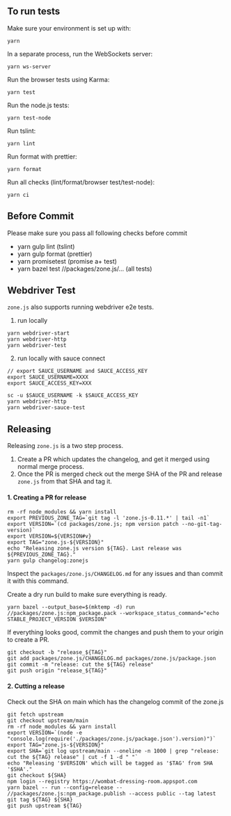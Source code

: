 To run tests
------------

Make sure your environment is set up with:

`yarn`

In a separate process, run the WebSockets server:

`yarn ws-server`

Run the browser tests using Karma:

`yarn test`

Run the node.js tests:

`yarn test-node`

Run tslint:

`yarn lint`

Run format with prettier:

`yarn format`

Run all checks (lint/format/browser test/test-node):

`yarn ci`

Before Commit
------------

Please make sure you pass all following checks before commit

- yarn gulp lint (tslint)
- yarn gulp format (prettier)
- yarn promisetest (promise a+ test)
- yarn bazel test //packages/zone.js/... (all tests)

Webdriver Test
--------------

`zone.js` also supports running webdriver e2e tests.

1. run locally

```
yarn webdriver-start
yarn webdriver-http
yarn webdriver-test
```

2. run locally with sauce connect

```
// export SAUCE_USERNAME and SAUCE_ACCESS_KEY
export SAUCE_USERNAME=XXXX
export SAUCE_ACCESS_KEY=XXX

sc -u $SAUCE_USERNAME -k $SAUCE_ACCESS_KEY
yarn webdriver-http
yarn webdriver-sauce-test
```

Releasing
---------

Releasing `zone.js` is a two step process.

1. Create a PR which updates the changelog, and get it merged using normal merge process.
2. Once the PR is merged check out the merge SHA of the PR and release `zone.js` from that SHA and tag it.

#### 1. Creating a PR for release

```
rm -rf node_modules && yarn install
export PREVIOUS_ZONE_TAG=`git tag -l 'zone.js-0.11.*' | tail -n1`
export VERSION=`(cd packages/zone.js; npm version patch --no-git-tag-version)`
export VERSION=${VERSION#v}
export TAG="zone.js-${VERSION}"
echo "Releasing zone.js version ${TAG}. Last release was ${PREVIOUS_ZONE_TAG}."
yarn gulp changelog:zonejs
```

Inspect the `packages/zone.js/CHANGELOG.md` for any issues and than commit it with this command.

Create a dry run build to make sure everything is ready.

```
yarn bazel --output_base=$(mktemp -d) run //packages/zone.js:npm_package.pack --workspace_status_command="echo STABLE_PROJECT_VERSION $VERSION"
```

If everything looks good, commit the changes and push them to your origin to create a PR.

```
git checkout -b "release_${TAG}"
git add packages/zone.js/CHANGELOG.md packages/zone.js/package.json
git commit -m "release: cut the ${TAG} release"
git push origin "release_${TAG}"
```


#### 2. Cutting a release

Check out the SHA on main which has the changelog commit of the zone.js

```
git fetch upstream
git checkout upstream/main
rm -rf node_modules && yarn install
export VERSION=`(node -e "console.log(require('./packages/zone.js/package.json').version)")`
export TAG="zone.js-${VERSION}"
export SHA=`git log upstream/main --oneline -n 1000 | grep "release: cut the ${TAG} release" | cut -f 1 -d " "`
echo "Releasing '$VERSION' which will be tagged as '$TAG' from SHA '$SHA'."
git checkout ${SHA}
npm login --registry https://wombat-dressing-room.appspot.com
yarn bazel -- run --config=release -- //packages/zone.js:npm_package.publish --access public --tag latest
git tag ${TAG} ${SHA}
git push upstream ${TAG}
```
